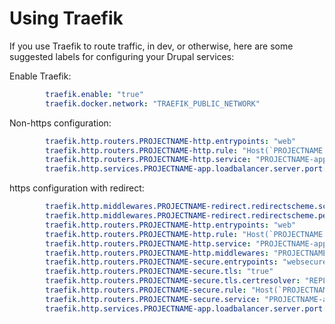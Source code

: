 # Using Traefik
If you use Traefik to route traffic, in dev, or otherwise, here are some suggested labels for configuring your Drupal services:

Enable Traefik:
```yaml
        traefik.enable: "true"
        traefik.docker.network: "TRAEFIK_PUBLIC_NETWORK"
```

Non-https configuration:
```yaml
        traefik.http.routers.PROJECTNAME-http.entrypoints: "web"
        traefik.http.routers.PROJECTNAME-http.rule: "Host(`PROJECTNAME.MY.TLD`)"
        traefik.http.routers.PROJECTNAME-http.service: "PROJECTNAME-app"
        traefik.http.services.PROJECTNAME-app.loadbalancer.server.port: "80"
```

https configuration with redirect:
```yaml
        traefik.http.middlewares.PROJECTNAME-redirect.redirectscheme.scheme: "https"
        traefik.http.middlewares.PROJECTNAME-redirect.redirectscheme.permanent: "true"
        traefik.http.routers.PROJECTNAME-http.entrypoints: "web"
        traefik.http.routers.PROJECTNAME-http.rule: "Host(`PROJECTNAME.MY.TLD`)"
        traefik.http.routers.PROJECTNAME-http.service: "PROJECTNAME-app"
        traefik.http.routers.PROJECTNAME-http.middlewares: "PROJECTNAME-redirect"
        traefik.http.routers.PROJECTNAME-secure.entrypoints: "websecure"
        traefik.http.routers.PROJECTNAME-secure.tls: "true"
        traefik.http.routers.PROJECTNAME-secure.tls.certresolver: "REPLACE_WITH_CONFIGURED_ACME_SERVER"
        traefik.http.routers.PROJECTNAME-secure.rule: "Host(`PROJECTNAME.MY.TLD`)"
        traefik.http.routers.PROJECTNAME-secure.service: "PROJECTNAME-app"
        traefik.http.services.PROJECTNAME-app.loadbalancer.server.port: "80"
```
